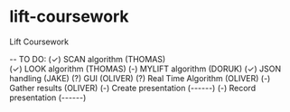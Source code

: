 # lift-coursework
Lift Coursework


-- TO DO:
(✓) SCAN algorithm      (THOMAS)    
(✓) LOOK algorithm      (THOMAS)
(-) MYLIFT algorithm    (DORUK)
(✓) JSON handling       (JAKE)
(?) GUI                 (OLIVER)
(?) Real Time Algorithm (OLIVER)
(-) Gather results      (OLIVER)
(-) Create presentation (------)
(-) Record presentation (------)